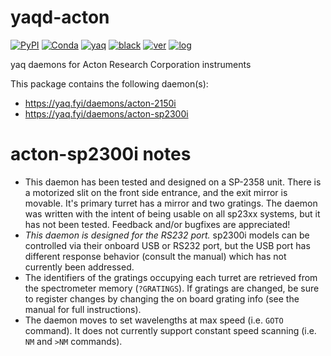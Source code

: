 # yaqd-acton

[![PyPI](https://img.shields.io/pypi/v/yaqd-acton)](https://pypi.org/project/yaqd-acton)
[![Conda](https://img.shields.io/conda/vn/conda-forge/yaqd-acton)](https://anaconda.org/conda-forge/yaqd-acton)
[![yaq](https://img.shields.io/badge/framework-yaq-orange)](https://yaq.fyi/)
[![black](https://img.shields.io/badge/code--style-black-black)](https://black.readthedocs.io/)
[![ver](https://img.shields.io/badge/calver-YYYY.0M.MICRO-blue)](https://calver.org/)
[![log](https://img.shields.io/badge/change-log-informational)](https://gitlab.com/yaq/yaqd-acton/-/blob/main/CHANGELOG.md)

yaq daemons for Acton Research Corporation instruments

This package contains the following daemon(s):

- https://yaq.fyi/daemons/acton-2150i
- https://yaq.fyi/daemons/acton-sp2300i

# acton-sp2300i notes
* This daemon has been tested and designed on a SP-2358 unit. There is a motorized slit on the front side entrance, and the exit mirror is movable. It's primary turret has a mirror and two gratings. The daemon was written with the intent of being usable on all sp23xx systems, but it has not been tested. Feedback and/or bugfixes are appreciated!
* _This daemon is designed for the RS232 port._ sp2300i models can be controlled via their onboard USB or RS232 port, but the USB port has different response behavior (consult the manual) which has not currently been addressed. 
* The identifiers of the gratings occupying each turret are retrieved from the spectrometer memory (`?GRATINGS`).  If gratings are changed, be sure to register changes by changing the on board grating info (see the manual for full instructions).
* The daemon moves to set wavelengths at max speed (i.e. `GOTO` command).  It does not currently support constant speed scanning (i.e. `NM` and `>NM` commands).  
